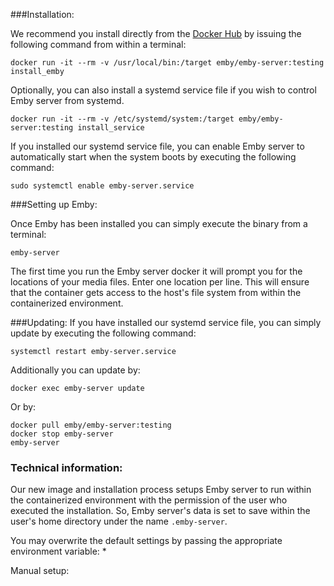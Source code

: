 ###Installation:

We recommend you install directly from the [Docker Hub](hub.docker.com) by issuing the following command from within a terminal:
```
docker run -it --rm -v /usr/local/bin:/target emby/emby-server:testing install_emby
```

Optionally, you can also install a systemd service file if you wish to control Emby server from systemd.
```
docker run -it --rm -v /etc/systemd/system:/target emby/emby-server:testing install_service
```

If you installed our systemd service file, you can enable Emby server to automatically start when the system boots by executing the following command:
```
sudo systemctl enable emby-server.service
```

###Setting up Emby:

Once Emby has been installed you can simply execute the binary from a terminal:
```
emby-server
```

The first time you run the Emby server docker it will prompt you for the locations of your media files. Enter one location per line. This will ensure that the container gets access to the host's file system from within the containerized environment.

###Updating:
If you have installed our systemd service file, you can simply update by executing the following command:
```
systemctl restart emby-server.service
```
Additionally you can update by:
```
docker exec emby-server update
```

Or by:
```
docker pull emby/emby-server:testing
docker stop emby-server
emby-server
```

### Technical information:
Our new image and installation process setups Emby server to run within the containerized environment with the permission of the user who executed the installation. So, Emby server's data is set to save within the user's home directory under the name `.emby-server`. 

You may overwrite the default settings by passing the appropriate environment variable:
* 

Manual setup:
 